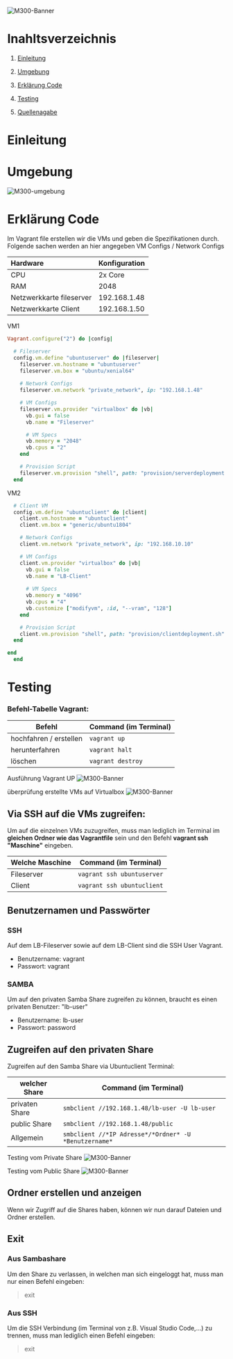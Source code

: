 ![M300-Banner](Foto/info.png)


# Inahltsverzeichnis
 1. [Einleitung](#Einleitung)
 
 1. [Umgebung](#Umgebung) 

 2. [Erklärung Code](#Erklärung)

 3. [Testing](#Testing)

 4. [Quellenagabe](#quellenangabe)




<div id='Einleitung'/>

# Einleitung


<div id='Umgebung'/>

# Umgebung
![M300-umgebung](Foto/umgebung.png)


<div id='Erklärung'/>

# Erklärung Code


Im Vagrant file erstellen wir die VMs und geben die Spezifikationen durch. Folgende sachen werden an hier angegeben  VM Configs / Network Configs 

| Hardware   |      Konfiguration     |
|:----------|:-------------|
| CPU |  2x Core|
| RAM |    2048  |
| Netzwerkkarte fileserver| 192.168.1.48|
| Netzwerkkarte Client| 192.168.1.50 |


VM1
```ruby
Vagrant.configure("2") do |config|

  # Fileserver
  config.vm.define "ubuntuserver" do |fileserver|
    fileserver.vm.hostname = "ubuntuserver"
    fileserver.vm.box = "ubuntu/xenial64"
    
    # Network Configs
    fileserver.vm.network "private_network", ip: "192.168.1.48"

    # VM Configs
    fileserver.vm.provider "virtualbox" do |vb|
      vb.gui = false
      vb.name = "Fileserver"

      # VM Specs
      vb.memory = "2048"
      vb.cpus = "2"
    end

    # Provision Script
    fileserver.vm.provision "shell", path: "provision/serverdeployment.sh"
  end
```
VM2

```ruby
  # Client VM
  config.vm.define "ubuntuclient" do |client|
    client.vm.hostname = "ubuntuclient"
    client.vm.box = "generic/ubuntu1804"

    # Network Configs
    client.vm.network "private_network", ip: "192.168.10.10"

    # VM Configs
    client.vm.provider "virtualbox" do |vb|
      vb.gui = false
      vb.name = "LB-Client"
      
      # VM Specs
      vb.memory = "4096"
      vb.cpus = "4"
      vb.customize ["modifyvm", :id, "--vram", "128"]
    end

    # Provision Script
    client.vm.provision "shell", path: "provision/clientdeployment.sh"
  end

end
  end
```


<div id='Testing'/>

# Testing


### Befehl-Tabelle Vagrant:

|Befehl    |Command (im Terminal)                    |
|-------------------------|--------------------------|
|hochfahren / erstellen   |`vagrant up`              |
|herunterfahren           |`vagrant halt`            |
|löschen                  |`vagrant destroy`         |

Ausführung Vagrant UP
![M300-Banner](Foto/vagrant.png)

überprüfung erstellte VMs auf Virtualbox
![M300-Banner](Foto/virtualbox.png)

<a name="via-ssh-auf-die-vms-zugreifen"></a> 
## Via SSH auf die VMs zugreifen:

Um auf die einzelnen VMs zuzugreifen, muss man lediglich im Terminal im **gleichen Ordner wie das Vagrantfile** sein und den Befehl **vagrant ssh "Maschine"** eingeben.

|Welche Maschine  |Command (im Terminal)              |
|-----------------|-----------------------------------|
|Fileserver       |`vagrant ssh ubuntuserver`         |
|Client           |`vagrant ssh ubuntuclient`         |

<a name="benutzernamen-und-passwoerter"></a>
## Benutzernamen und Passwörter

<a name="ssh"></a>
### SSH

Auf dem LB-Fileserver sowie auf dem LB-Client sind die SSH User Vagrant.
- Benutzername: vagrant
- Passwort: vagrant

<a name="samba"></a>
### SAMBA

Um auf den privaten Samba Share zugreifen zu können, braucht es einen privaten Benutzer: "lb-user"
- Benutzername: lb-user
- Passwort: password 

<a name="zugreifen-auf-den-privaten-share"></a>
## Zugreifen auf den privaten Share

Zugreifen auf den Samba Share via Ubuntuclient Terminal:

|welcher Share    |Command (im Terminal)                                    |
|-----------------|---------------------------------------------------------|
|privaten Share   |`smbclient //192.168.1.48/lb-user -U lb-user`              |
|public Share     |`smbclient //192.168.1.48/public`                        |
|Allgemein        |`smbclient //*IP Adresse*/*Ordner* -U *Benutzername*`    |

Testing vom Private Share
![M300-Banner](Foto/privat.png)


Testing vom Public Share
![M300-Banner](Foto/public.png)

## Ordner erstellen und anzeigen
Wenn wir Zugriff auf die Shares haben, können wir nun darauf Dateien und Ordner erstellen.

<a name="exit"></a>
## Exit

### Aus Sambashare

Um den Share zu verlassen, in welchen man sich eingeloggt hat, muss man nur einen Befehl eingeben:
> exit

### Aus SSH

Um die SSH Verbindung (im Terminal von z.B. Visual Studio Code,...) zu trennen, muss man lediglich einen Befehl eingeben:
> exit
